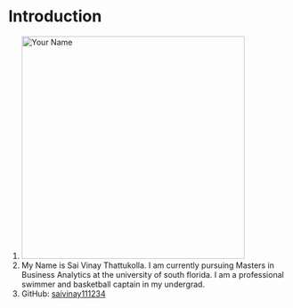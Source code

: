 # Introduction
1. <img src="https://media.licdn.com/dms/image/C4E03AQGFeXN-poOVQw/profile-displayphoto-shrink_800_800/0/1571495330723?e=2147483647&v=beta&t=cCg0s6v1m_Ylm_uaWpmKfB7-S9XSstwQ1bzHjnjWnRM" alt="Your Name" width="400" height="400">
2. My Name is Sai Vinay Thattukolla. I am currently pursuing Masters in Business Analytics at the university of south florida. I am a professional swimmer and basketball captain in my undergrad. 
3. GitHub: [saivinay111234](https://github.com/saivinay111234)
